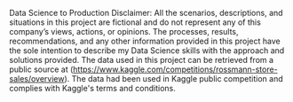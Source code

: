 Data Science to Production
Disclaimer: All the scenarios, descriptions, and situations in this project are fictional and do not represent any of this company’s views, actions, or opinions. The processes, results, recommendations, and any other information provided in this project have the sole intention to describe my Data Science skills with the approach and solutions provided. The data used in this project can be retrieved from a public source at (https://www.kaggle.com/competitions/rossmann-store-sales/overview). The data had been used in Kaggle public competition and complies with Kaggle's terms and conditions.